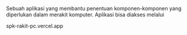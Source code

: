 Sebuah aplikasi yang membantu penentuan komponen-komponen yang diperlukan dalam merakit komputer. Aplikasi bisa diakses melalui

spk-rakit-pc.vercel.app
